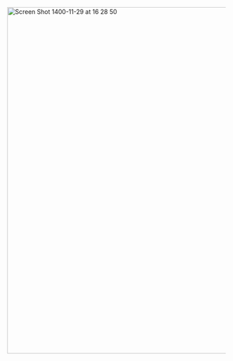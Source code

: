 <img width="800" alt="Screen Shot 1400-11-29 at 16 28 50" src="https://user-images.githubusercontent.com/72157067/154689008-803e91c1-e689-4a4e-b835-d22bd44c7781.png">
